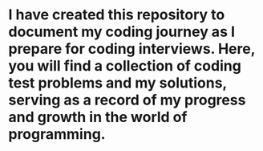 # I have created this repository to document my coding journey as I prepare for coding interviews. Here, you will find a collection of coding test problems and my solutions, serving as a record of my progress and growth in the world of programming.